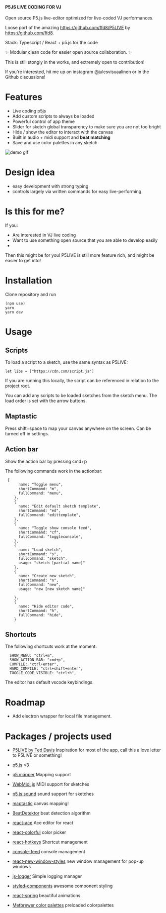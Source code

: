 #### P5JS LIVE CODING FOR VJ

Open source P5.js live-editor optimized for live-coded VJ performances.

Loose port of the amazing https://github.com/ffd8/P5LIVE by https://github.com/ffd8.

Stack: Typescript / React + p5.js for the code

✨ Modular clean code for easier open source collaboration. ✨

This is still stongly in the works, and extremely open to contribution!

If you're interested, hit me up on instagram @julesvisuaalinen or in the Github discussions!

# Features

- Live coding p5js
- Add custom scripts to always be loaded
- Powerful control of app theme
- Slider for sketch global transparency to make sure you are not too bright
- Hide / show the editor to interact with the canvas
- Built in audio + midi support and **beat matching**
- Save and use color palettes in any sketch

![demo gif](/public/demo.gif)

# Design idea

- easy development with strong typing
- controls largely via written commands for easy live-performing

# Is this for me?

If you:

- Are interested in VJ live coding
- Want to use something open source that you are able to develop easily
-

Then this might be for you! P5LIVE is still more feature rich, and might be easier to get into!

# Installation

Clone repository and run

```
(npm use)
yarn
yarn dev
```

# Usage

## Scripts

To load a script to a sketch, use the same syntax as P5LIVE:

`let libs = ["https://cdn.com/script.js"]`

If you are running this locally, the script can be referenced in relation to the project root.

You can add any scripts to be loaded sketches from the sketch menu. The load order is set with the arrow buttons.

## Maptastic

Press shift+space to map your canvas anywhere on the screen. Can be turned off in settings.

## Action bar

Show the action bar by pressing cmd+p

The following commands work in the actionbar:

```
 {
      name: "Toggle menu",
      shortCommand: "m",
      fullCommand: "menu",
    },
    {
      name: "Edit default sketch template",
      shortCommand: "ed",
      fullCommand: "edittemplate",
    },
    {
      name: "Toggle show console feed",
      shortCommand: "cf",
      fullCommand: "toggleconsole",
    },
    {
      name: "Load sketch",
      shortCommand: "s",
      fullCommand: "sketch",
      usage: "sketch [partial name]"
    },
    {
      name: "Create new sketch",
      shortCommand: "n",
      fullCommand: "new",
      usage: "new [new sketch name]"

    },
    {
      name: "Hide editor code",
      shortCommand: "h",
      fullCommand: "hide",
    }
```

## Shortcuts

The following shortcuts work at the moment:

```
  SHOW_MENU: "ctrl+m",
  SHOW_ACTION_BAR: "cmd+p",
  COMPILE: "ctrl+enter",
  HARD_COMPILE: "ctrl+shift+enter",
  TOGGLE_CODE_VISIBLE: "ctrl+h",
```

The editor has default vscode keybindings.

# Roadmap

- Add electron wrapper for local file management.

# Packages / projects used

- [P5LIVE by Ted Davis](https://github.com/ffd8/P5LIVE) Inspiration for most of the app, call this a love letter to P5LIVE or something!

- [p5.js](https://p5js.org) <3
- [p5.mapper](https://github.com/jdeboi/p5.mapper) Mapping support
- [WebMidi.js](https://github.com/djipco/webmidi) MIDI support for sketches
- [p5.js sound](https://github.com/processing/p5.js-sound) sound support for sketches
- [maptastic](https://github.com/glowbox/maptasticjs) canvas mapping!
- [BeatDetektor](https://github.com/cjcliffe/beatdetektor) beat detection algorithm

- [react-ace](https://www.npmjs.com/package/react-ace) Ace editor for react
- [react-colorful](https://github.com/omgovich/react-colorful) color picker
- [react-hotkeys](https://github.com/greena13/react-hotkeys) Shortcut management
- [console-feed](https://github.com/samdenty/console-feed) console management
- [react-new-window-styles](https://www.npmjs.com/package/react-new-window-styles) new window management for pop-up windows
- [js-logger](https://www.npmjs.com/package/js-logger) Simple logging manager
- [styled-components](https://styled-components.com/) awesome component styling
- [react-spring](https://react-spring.dev/) beautiful animations

- [Metbrewer color palettes](https://github.com/BlakeRMills/MetBrewer) preloaded colorpalettes
